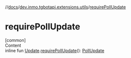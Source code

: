 //[docs](../../index.md)/[dev.inmo.tgbotapi.extensions.utils](index.md)/[requirePollUpdate](require-poll-update.md)



# requirePollUpdate  
[common]  
Content  
inline fun [Update](../dev.inmo.tgbotapi.types.update.abstracts/-update/index.md).[requirePollUpdate](require-poll-update.md)(): [PollUpdate](../dev.inmo.tgbotapi.types.update/-poll-update/index.md)  



